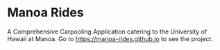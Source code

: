 # Manoa Rides
A Comprehensive Carpooling Application catering to the University of Hawaii at Manoa. 
Go to https://manoa-rides.github.io to see the project.
